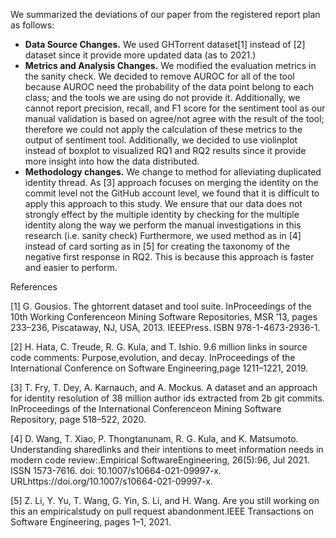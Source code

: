 We summarized the deviations of our paper from the registered report plan as follows:
  * **Data Source Changes.** We used GHTorrent dataset[1] instead of [2] dataset since it provide more updated data (as to 2021.)
  * **Metrics and Analysis Changes.** We modified the evaluation metrics in the sanity check. We decided to remove AUROC for all of the tool because AUROC need the probability of the data point belong to each class; and the tools we are using do not provide it. Additionally, we cannot report precision, recall, and F1 score for the sentiment tool as our manual validation is based on agree/not agree with the result of the tool; therefore we could not apply the calculation of these metrics to the output of sentiment tool. Additionally, we decided to use violinplot instead of boxplot to visualized RQ1 and RQ2 results since it provide more insight into how the data distributed.
  * **Methodology changes.** We change to method for alleviating duplicated identity thread. As [3] approach focuses on merging the identity on the commit level not the GitHub account level, we found that it is difficult to apply this approach to this study. We ensure that our data does not strongly effect by the multiple identity by checking for the multiple identity along the way we perform the manual investigations in this research (i.e. sanity check) Furthermore, we used method as in [4] instead of card sorting as in [5] for creating the taxonomy of the negative first response in RQ2. This is because this approach is faster and easier to perform.

References

[1] G. Gousios.  The ghtorrent dataset and tool suite.  InProceedings of the 10th Working Conferenceon  Mining  Software  Repositories,  MSR  ’13,  pages  233–236,  Piscataway,  NJ,  USA,  2013.  IEEEPress.  ISBN 978-1-4673-2936-1.

[2] H. Hata, C. Treude, R. G. Kula, and T. Ishio. 9.6 million links in source code comments:  Purpose,evolution,  and  decay.   InProceedings  of  the  International  Conference  on  Software  Engineering,page 1211–1221, 2019.

[3] T. Fry, T. Dey, A. Karnauch, and A. Mockus. A dataset and an approach for identity resolution of 38 million author ids extracted from 2b git commits. InProceedings of the International Conferenceon Mining Software Repository, page 518–522, 2020.

[4] D.  Wang,  T.  Xiao,  P.  Thongtanunam,  R.  G.  Kula,  and  K.  Matsumoto.   Understanding  sharedlinks and their intentions to meet information needs in modern code review:.Empirical SoftwareEngineering, 26(5):96, Jul 2021.  ISSN 1573-7616.  doi:  10.1007/s10664-021-09997-x.  URLhttps://doi.org/10.1007/s10664-021-09997-x.

[5]  Z. Li, Y. Yu, T. Wang, G. Yin, S. Li, and H. Wang.  Are you still working on this an empiricalstudy on pull request abandonment.IEEE Transactions on Software Engineering, pages 1–1, 2021.
